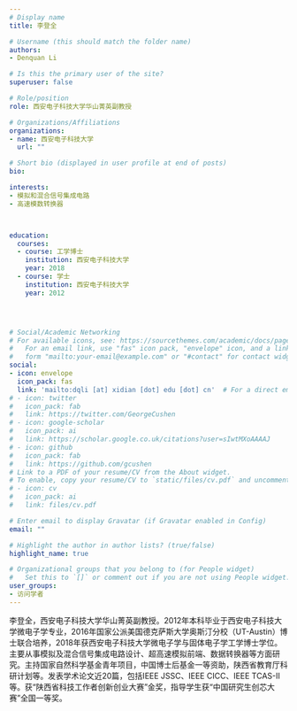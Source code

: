 ```yaml
---
# Display name
title: 李登全

# Username (this should match the folder name)
authors:
- Denquan Li

# Is this the primary user of the site?
superuser: false

# Role/position
role: 西安电子科技大学华山菁英副教授

# Organizations/Affiliations
organizations:
- name: 西安电子科技大学
  url: ""

# Short bio (displayed in user profile at end of posts)
bio: 

interests:
- 模拟和混合信号集成电路
- 高速模数转换器



education:
  courses:
  - course: 工学博士
    institution: 西安电子科技大学
    year: 2018
  - course: 学士
    institution: 西安电子科技大学
    year: 2012




# Social/Academic Networking
# For available icons, see: https://sourcethemes.com/academic/docs/page-builder/#icons
#   For an email link, use "fas" icon pack, "envelope" icon, and a link in the
#   form "mailto:your-email@example.com" or "#contact" for contact widget.
social:
- icon: envelope
  icon_pack: fas
  link: 'mailto:dqli [at] xidian [dot] edu [dot] cn'  # For a direct email link, use "mailto:test@example.org".
# - icon: twitter
#   icon_pack: fab
#   link: https://twitter.com/GeorgeCushen
# - icon: google-scholar
#   icon_pack: ai
#   link: https://scholar.google.co.uk/citations?user=sIwtMXoAAAAJ
# - icon: github
#   icon_pack: fab
#   link: https://github.com/gcushen
# Link to a PDF of your resume/CV from the About widget.
# To enable, copy your resume/CV to `static/files/cv.pdf` and uncomment the lines below.
# - icon: cv
#   icon_pack: ai
#   link: files/cv.pdf

# Enter email to display Gravatar (if Gravatar enabled in Config)
email: ""

# Highlight the author in author lists? (true/false)
highlight_name: true

# Organizational groups that you belong to (for People widget)
#   Set this to `[]` or comment out if you are not using People widget.
user_groups:
- 访问学者
---
```



李登全，西安电子科技大学华山菁英副教授。2012年本科毕业于西安电子科技大学微电子学专业，2016年国家公派美国德克萨斯大学奥斯汀分校（UT-Austin）博士联合培养，2018年获西安电子科技大学微电子学与固体电子学工学博士学位。主要从事模拟及混合信号集成电路设计、超高速模拟前端、数据转换器等方面研究。主持国家自然科学基金青年项目，中国博士后基金一等资助，陕西省教育厅科研计划等。发表学术论文近20篇，包括IEEE JSSC、IEEE CICC、IEEE TCAS-II等。获“陕西省科技工作者创新创业大赛”金奖，指导学生获“中国研究生创芯大赛”全国一等奖。
